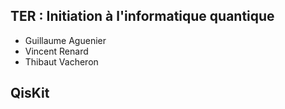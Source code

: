 ## TER : Initiation à l'informatique quantique

- Guillaume Aguenier
- Vincent Renard
- Thibaut Vacheron

## QisKit

